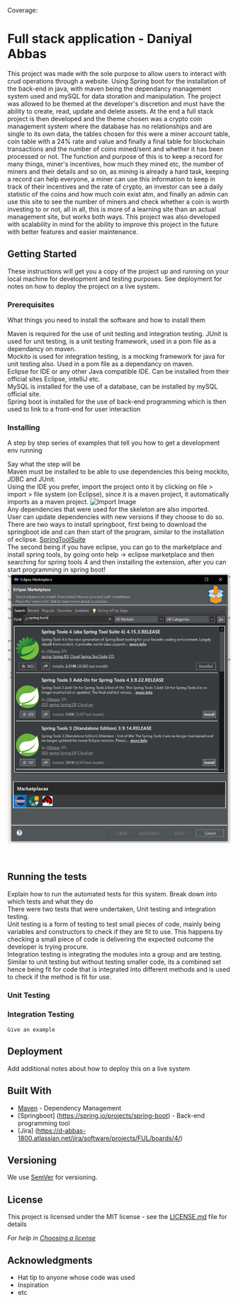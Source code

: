 Coverage: 
# Full stack application - Daniyal Abbas

This project was made with the sole purpose to allow users to interact with crud operations through a website. Using Spring boot for the installation of the back-end in java, with maven being the dependancy management system used and mySQL for data storation and manipulation. The project was allowed to be themed at the developer's discretion and must have the ability to create, read, update and delete assets. At the end a full stack project is then developed and the theme chosen was a crypto coin management system where the database has no relationships and are single to its own data, the tables chosen for this were a miner account table, coin table with a 24% rate and value and finally a final table for blockchain transactions and the number of coins mined/sent and whether it has been processed or not. The function and purpose of this is to keep a record for many things, miner's incentives, how much they mined etc, the number of miners and their details and so on, as mining is already a hard task, keeping a record can help everyone, a miner can use this information to keep in track of their incentives and the rate of crypto, an investor can see a daily statistic of the coins and how much coin exist atm, and finally an admin can use this site to see the number of miners and check whether a coin is worth investing to or not, all in all, this is more of a learning site than an actual management site, but works both ways. This project was also developed with scalability in mind for the ability to improve this project in the future with better features and easier maintenance.

## Getting Started

These instructions will get you a copy of the project up and running on your local machine for development and testing purposes. See deployment for notes on how to deploy the project on a live system.

### Prerequisites

What things you need to install the software and how to install them

Maven is required for the use of unit testing and integration testing.
JUnit is used for unit testing, is a unit testing framework, used in a pom file as a dependancy on maven.<br />
Mockito is used for integration testing, is a mocking framework for java for unit testing also. Used in a pom file as a dependancy on maven. <br />
Eclipse for IDE or any other Java compatible IDE. Can be installed from their official sites Eclipse, intelliJ etc. <br />
MySQL is installed for the use of a database, can be installed by mySQL official site. <br />
Spring boot is installed for the use of back-end programming which is then used to link to a front-end for user interaction<br />


### Installing

A step by step series of examples that tell you how to get a development env running

Say what the step will be
<br />
Maven must be installed to be able to use dependencies this being mockito, JDBC and JUnit.
<br />
Using the IDE you prefer, import the project onto it by clicking on file > import > file system (on Eclipse), since it is a maven project, it automatically imports as a maven project.
![Import Image](import.PNG)
<br />
Any dependencies that were used for the skeleton are also imported.
<br />
User can update dependencies with new versions if they choose to do so.
<br />
There are two ways to install springboot, first being to download the springboot ide and can then start of the program, similar to the installation of eclipse. [SpringToolSuite](https://spring.io/tools)
<br />
The second being if you have eclipse, you can go to the marketplace and install spring tools, by going onto help -> eclipse marketplace and then searching for spring tools 4 and then installing the extension, after you can start programming in spring boot!
![Import Image](SpringEclipse.PNG)

<br />

## Running the tests

Explain how to run the automated tests for this system. Break down into which tests and what they do
<br />
There were two tests that were undertaken, Unit testing and integration testing.
<br />
Unit testing is a form of testing to test small pieces of code, mainly being variables and constructors to check if they are fit to use. This happens by checking a small piece of code is delivering the expected outcome the developer is trying procure. 
<br />
Integration testing is integrating the modules into a group and are testing. Similar to unit testing but without testing smaller code, its a combined set hence being fit for code that is integrated into different methods and is used to check if the method is fit for use.

### Unit Testing

### Integration Testing
```
Give an example
```

## Deployment

Add additional notes about how to deploy this on a live system

## Built With

* [Maven](https://maven.apache.org/) - Dependency Management
* [Springboot] (https://spring.io/projects/spring-boot) - Back-end programming tool
* [Jira] (https://d-abbas-1800.atlassian.net/jira/software/projects/FUL/boards/4/)
## Versioning

We use [SemVer](http://semver.org/) for versioning.


## License

This project is licensed under the MIT license - see the [LICENSE.md](LICENSE.md) file for details 

*For help in [Choosing a license](https://choosealicense.com/)*

## Acknowledgments

* Hat tip to anyone whose code was used
* Inspiration
* etc
